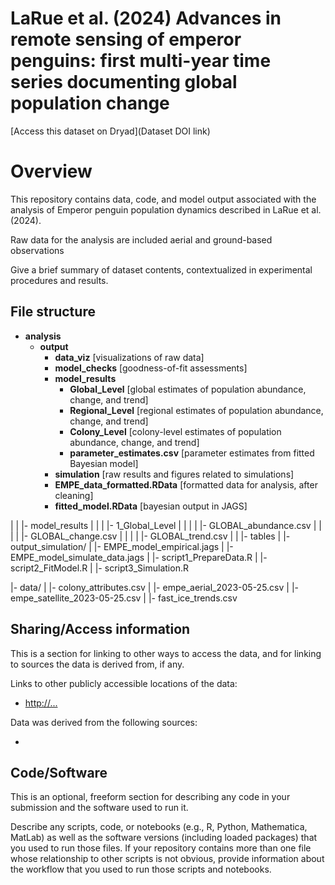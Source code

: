 # LaRue et al. (2024) Advances in remote sensing of emperor penguins: first multi-year time series documenting global population change

[Access this dataset on Dryad](Dataset DOI link)

# Overview

This repository contains data, code, and model output associated with the analysis of Emperor penguin population dynamics described in LaRue et al. (2024).

Raw data for the analysis are  included aerial and ground-based observations



Give a brief summary of dataset contents, contextualized in experimental procedures and results.

## File structure

- **analysis**
    - **output**
        - **data_viz** [visualizations of raw data] 
        - **model_checks** [goodness-of-fit assessments]
        - **model_results** 
            - **Global_Level** [global estimates of population abundance, change, and trend]
            - **Regional_Level** [regional estimates of population abundance, change, and trend]
            - **Colony_Level** [colony-level estimates of population abundance, change, and trend]
            - **parameter_estimates.csv** [parameter estimates from fitted Bayesian model]
        - **simulation** [raw results and figures related to simulations]
        - **EMPE_data_formatted.RData** [formatted data for analysis, after cleaning]
        - **fitted_model.RData** [bayesian output in JAGS]

|  |  |- model_results
|  |  |  |- 1_Global_Level
|  |  |  |  |- GLOBAL_abundance.csv
|  |  |  |  |- GLOBAL_change.csv
|  |  |  |  |- GLOBAL_trend.csv
|  |  |- tables
|  |- output_simulation/
|  |- EMPE_model_empirical.jags
|  |- EMPE_model_simulate_data.jags
|  |- script1_PrepareData.R
|  |- script2_FitModel.R
|  |- script3_Simulation.R

|- data/
|  |- colony_attributes.csv
|  |- empe_aerial_2023-05-25.csv
|  |- empe_satellite_2023-05-25.csv
|  |- fast_ice_trends.csv

## Sharing/Access information

This is a section for linking to other ways to access the data, and for linking to sources the data is derived from, if any.

Links to other publicly accessible locations of the data:
 - [http://...](http://...)

Data was derived from the following sources:
 - []()


## Code/Software

This is an optional, freeform section for describing any code in your submission and the software used to run it.

Describe any scripts, code, or notebooks (e.g., R, Python, Mathematica, MatLab) as well as the software versions (including loaded packages) that you used to run those files. If your repository contains more than one file whose relationship to other scripts is not obvious, provide information about the workflow that you used to run those scripts and notebooks.